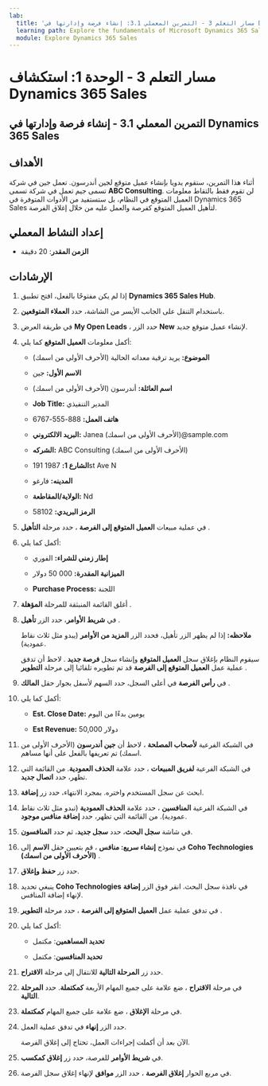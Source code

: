 ```yaml
---
lab:
  title: 'مسار التعلم 3 - التمرين المعملي 3.1: إنشاء فرصة وإدارتها في Dynamics 365 Sales'
  learning path: Explore the fundamentals of Microsoft Dynamics 365 Sales
  module: Explore Dynamics 365 Sales
---
```



مسار التعلم 3 - الوحدة 1: استكشاف Dynamics 365 Sales
========================

## التمرين المعملي 3.1 - إنشاء فرصة وإدارتها في Dynamics 365 Sales 

## الأهداف

أثناء هذا التمرين، ستقوم يدويا بإنشاء عميل متوقع لجين أندرسون. تعمل جين في شركة تسمى جيم تعمل في شركة تسمى **ABC Consulting**. لن تقوم فقط بالتقاط معلومات العميل المتوقع في النظام، بل ستستفيد من الأدوات المتوفرة في Dynamics 365 Sales لتأهيل العميل المتوقع كفرصة والعمل عليه من خلال إغلاق الفرصة.

## إعداد النشاط المعملي

  - **الزمن المقدر**: 20 دقيقة

## الإرشادات

1. إذا لم يكن مفتوحًا بالفعل، افتح تطبيق **Dynamics 365 Sales Hub**.

2. باستخدام التنقل على الجانب الأيسر من الشاشة، حدد **العملاء المتوقعين**. 

3. في طريقة العرض **My Open Leads** ، حدد الزر **New** لإنشاء عميل متوقع جديد. 

4. أكمل معلومات **العميل المتوقع** كما يلي:

    - **الموضوع:** يريد ترقية معداته الحالية (الأحرف الأولى من اسمك)

    - **الاسم الأول:** جين

    - **اسم العائلة:** أندرسون (الأحرف الأولى من اسمك)

    - **Job Title:** المدير التنفيذي

    - **هاتف العمل:** 888-555-6767

    - **البريد الالكتروني:** Janea (الأحرف الأولى من اسمك)@sample.com

    - **الشركه:** ABC Consulting (الأحرف الأولى من اسمك)

    - **الشارع 1:** 1987 191st Ave N

    - **المدينه:** فارغو

    - **الولاية/المقاطعة:** Nd

    - **الرمز البريدي:** 58102

5. في عملية مبيعات **العميل المتوقع إلى الفرصة** ، حدد مرحلة **التأهيل** .

6. أكمل كما يلي:

    - **إطار زمني للشراء:** الفوري

    - **الميزانية المقدرة:** 000 50 دولار 

    - **Purchase Process:** اللجنة

7. أغلق القائمة المنبثقة للمرحلة **المؤهلة** . 

8.  في **شريط الأوامر**، حدد الزر **تأهيل** . 

    **ملاحظه:** إذا لم يظهر الزر تأهيل، فحدد الزر **المزيد من الأوامر** (يبدو مثل ثلاث نقاط عمودية). 

    سيقوم النظام بإغلاق سجل **العميل المتوقع** وإنشاء سجل **فرصة جديد** . لاحظ أن تدفق عملية عمل **العميل المتوقع إلى الفرصة** قد تم تطويره تلقائيا إلى مرحلة **التطوير** . 

9. في **رأس الفرصة** في أعلى السجل، حدد السهم لأسفل بجوار حقل **المالك** . 

10. أكمل كما يلي:

    - **Est. Close Date:** يومين بدءًا من اليوم

    - **Est Revenue:** 50,000 دولار
    
11. في الشبكة الفرعية **لأصحاب المصلحة** ، لاحظ أن **جين أندرسون** (الأحرف الأولى من اسمك) تم تعريفها بالفعل على أنها مساهم. 

12. في الشبكة الفرعية **لفريق المبيعات** ، حدد علامة **الحذف العمودية**. من القائمة التي تظهر، حدد **اتصال جديد**. 

13. ابحث عن سجل المستخدم واختره. بمجرد الانتهاء، حدد زر **إضافة**. 

14. في الشبكة الفرعية **المنافسين** ، حدد علامة **الحذف العمودية** (تبدو مثل ثلاث نقاط عمودية). من القائمة التي تظهر، حدد **إضافة منافس موجود**. 

15. في شاشة **سجل البحث**، حدد **سجل جديد**، ثم حدد **المنافسون**.

16. في نموذج **إنشاء سريع: منافس** ، قم بتعيين حقل **الاسم** إلى **Coho Technologies (الأحرف الأولى من اسمك)** .

17. حدد زر **حفظ وإغلاق**.

18. ينبغي تحديد **Coho Technologies** في نافذة سجل البحث. انقر فوق الزر **إضافة** لإنهاء إضافة المنافس.

19. في تدفق عملية عمل **العميل المتوقع إلى الفرصة** ، حدد مرحلة **التطوير** . 

20. أكمل كما يلي: 

    - **تحديد المساهمين**: مكتمل 

    - **تحديد المنافسين**: مكتمل 

21. حدد زر **المرحلة التالية** للانتقال إلى مرحلة **الاقتراح**. 

22. في مرحلة **الاقتراح** ، ضع علامة على جميع المهام الأربعة **كمكتملة**. حدد **المرحلة التالية**.

23. في مرحلة **الإغلاق** ، ضع علامة على جميع المهام **كمكتملة**. 

24. حدد الزر **إنهاء** في تدفق عملية العمل. 

    الآن بعد أن أكملت إجراءات العمل، تحتاج إلى إغلاق الفرصة.

25. في **شريط الأوامر** للفرصة، حدد زر **إغلاق كمكسب**.

26. في مربع الحوار **إغلاق الفرصة** ، حدد الزر **موافق** لإنهاء إغلاق سجل الفرصة. 

